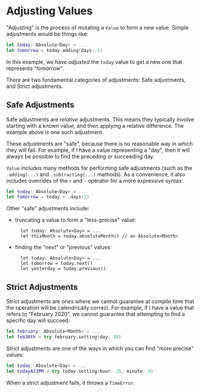 # Adjusting Values

"Adjusting" is the process of mutating a `Value` to form a new value. Simple adjustments would be things like:

```swift
let today: Absolute<Day> = ...
let tomorrow = today.adding(days: 1)
```

In this example, we have _adjusted_ the `today` value to get a new one that represents "tomorrow".

There are two fundamental categories of adjustments: Safe adjustments, and Strict adjustments.

## Safe Adjustments

Safe adjustments are *relative* adjustments. This means they typically involve starting with a known value, and then applying a relative difference. The example above is one such adjustment.

These adjustments are "safe", because there is no reasonable way in which they will fail. For example, if I have a value representing a "day", then it will always be possible to find the preceding or succeeding day.

`Value` includes many methods for performing safe adjustments (such as the `.adding(...)` and `.subtracting(...)` methods). As a convenience, it also includes overrides of the `+` and `-` operator for a more expressive syntax:

```swift
let today: Absolute<Day> = ...
let tomorrow = today + .days(1)
```

Other "safe" adjustments include:

- truncating a value to form a "less-precise" value:

        let today: Absolute<Day> = ...
        let thisMonth = today.absoluteMonth() // an Absolute<Month>

- finding the "next" or "previous" values:

        let today: Absolute<Day> = ...
        let tomorrow = today.next()
        let yesterday = today.previous()

## Strict Adjustments

Strict adjustments are ones where we cannot guarantee at compile time that the operation will be calendrically correct. For example, if I have a value that refers to "February 2020", we cannot guarantee that attempting to find a specific day will succeed:

```swift
let february: Absolute<Month> = ...
let feb30th = try february.setting(day: 30)
```

Strict adjustments are one of the ways in which you can find "more precise" values:

```swift
let today: Absolute<Day> = ...
let todayAt3PM = try today.setting(hour: 15, minute: 0)
```

When a strict adjustment fails, it throws a `TimeError`.
